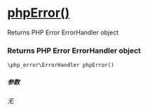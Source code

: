 [phpError()](http://twinh.github.io/widget/api/phpError)
========================================================

Returns PHP Error ErrorHandler object

### Returns PHP Error ErrorHandler object
```php
\php_error\ErrorHandler phpError()
```

##### 参数
*无*


